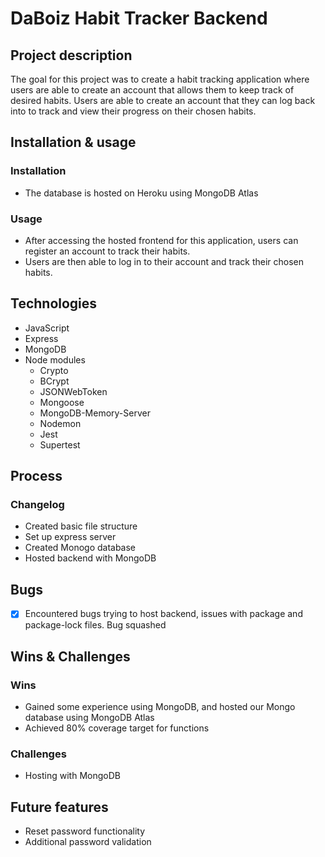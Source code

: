 # DaBoiz Habit Tracker Backend
## Project description
The goal for this project was to create a habit tracking application where users are able to create an account that allows them to keep track of desired habits. Users are able to create an account that they can log back into to track and view their progress on their chosen habits.

## Installation & usage
### Installation
- The database is hosted on Heroku using MongoDB Atlas

### Usage
- After accessing the hosted frontend for this application, users can register an account to track their habits.
- Users are then able to log in to their account and track their chosen habits.

## Technologies
- JavaScript
- Express
- MongoDB
- Node modules
  - Crypto
  - BCrypt
  - JSONWebToken
  - Mongoose
  - MongoDB-Memory-Server
  - Nodemon
  - Jest 
  - Supertest

## Process
### Changelog
- Created basic file structure
- Set up express server
- Created Monogo database
- Hosted backend with MongoDB

## Bugs
- [x] Encountered bugs trying to host backend, issues with package and package-lock files. Bug squashed

## Wins & Challenges
### Wins
- Gained some experience using MongoDB, and hosted our Mongo database using MongoDB Atlas
- Achieved 80% coverage target for functions

### Challenges
- Hosting with MongoDB

## Future features
- Reset password functionality 
- Additional password validation 
